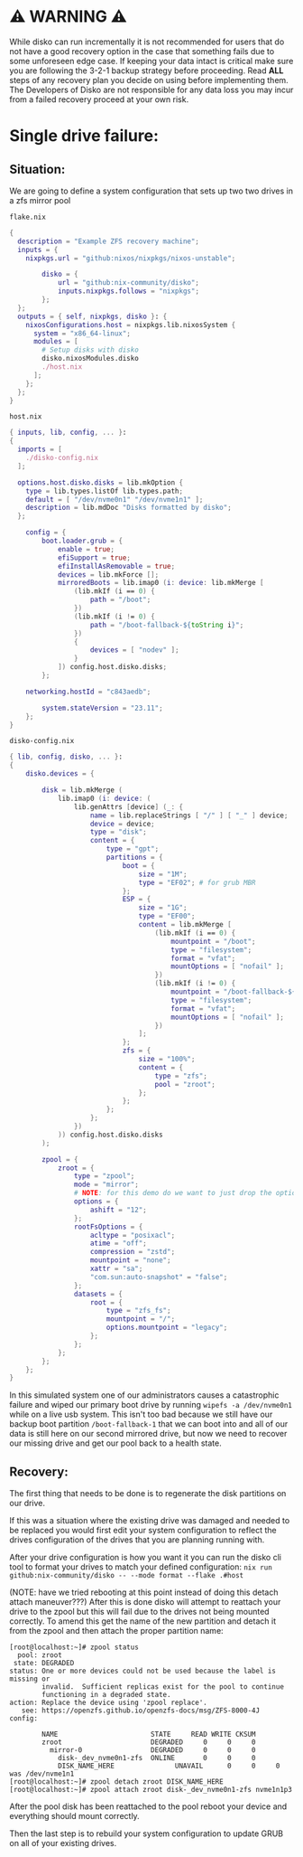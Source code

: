 # ⚠️ WARNING ⚠️
While disko can run incrementally it is not recommended for users that do not have a good recovery option in the case that something fails due to some unforeseen edge case. If keeping your data intact is critical make sure you are following the 3-2-1 backup strategy before proceeding. Read **ALL** steps of any recovery plan you decide on using before implementing them. The Developers of Disko are not responsible for any data loss you may incur from a failed recovery proceed at your own risk.

# Single drive failure:
## Situation:
We are going to define a system configuration that sets up two two drives in a zfs mirror pool

`flake.nix`
```nix
{
  description = "Example ZFS recovery machine";
  inputs = {
    nixpkgs.url = "github:nixos/nixpkgs/nixos-unstable";

		disko = {
			url = "github:nix-community/disko";
			inputs.nixpkgs.follows = "nixpkgs";
		};
  };
  outputs = { self, nixpkgs, disko }: {
    nixosConfigurations.host = nixpkgs.lib.nixosSystem {
      system = "x86_64-linux";
      modules = [
        # Setup disks with disko
        disko.nixosModules.disko
        ./host.nix
      ];
    };
  };
}
```

`host.nix`
```nix
{ inputs, lib, config, ... }:
{
  imports = [
    ./disko-config.nix
  ];

  options.host.disko.disks = lib.mkOption {
    type = lib.types.listOf lib.types.path;
    default = [ "/dev/nvme0n1" "/dev/nvme1n1" ];
    description = lib.mdDoc "Disks formatted by disko";
  };

	config = {
		boot.loader.grub = {
			enable = true;
			efiSupport = true;
			efiInstallAsRemovable = true;
			devices = lib.mkForce [];
			mirroredBoots = lib.imap0 (i: device: lib.mkMerge [
				(lib.mkIf (i == 0) {
					path = "/boot";
				})
				(lib.mkIf (i != 0) {
					path = "/boot-fallback-${toString i}";
				})
				{
					devices = [ "nodev" ];
				}
			]) config.host.disko.disks;
		};

    networking.hostId = "c843aedb";

		system.stateVersion = "23.11";
	};
}
```

`disko-config.nix`
```nix
{ lib, config, disko, ... }:
{
	disko.devices = {

		disk = lib.mkMerge (
			lib.imap0 (i: device: (
				lib.genAttrs [device] (_: {
					name = lib.replaceStrings [ "/" ] [ "_" ] device;
					device = device;
					type = "disk";
					content = {
						type = "gpt";
						partitions = {
							boot = {
								size = "1M";
								type = "EF02"; # for grub MBR
							};
							ESP = {
								size = "1G";
								type = "EF00";
								content = lib.mkMerge [
									(lib.mkIf (i == 0) {
										mountpoint = "/boot";
										type = "filesystem";
										format = "vfat";
										mountOptions = [ "nofail" ];
									})
									(lib.mkIf (i != 0) {
										mountpoint = "/boot-fallback-${toString i}";
										type = "filesystem";
										format = "vfat";
										mountOptions = [ "nofail" ];
									})
								];
							};
							zfs = {
								size = "100%";
								content = {
									type = "zfs";
									pool = "zroot";
								};
							};
						};
					};
				})
			)) config.host.disko.disks
		);

		zpool = {
			zroot = {
				type = "zpool";
				mode = "mirror";
				# NOTE: for this demo do we want to just drop the options here to have a more stripped down easier to understand configuration with less noise in it
				options = {
					ashift = "12";
				};
				rootFsOptions = {
					acltype = "posixacl";
					atime = "off";
					compression = "zstd";
					mountpoint = "none";
					xattr = "sa";
					"com.sun:auto-snapshot" = "false";
				};
				datasets = {
					root = {
						type = "zfs_fs";
						mountpoint = "/";
						options.mountpoint = "legacy";
					};
				};
			};
		};
	};
}
```

In this simulated system one of our administrators causes a catastrophic failure and wiped our primary boot drive by running `wipefs -a /dev/nvme0n1` while on a live usb system. This isn't too bad because we still have our backup boot partition `/boot-fallback-1` that we can boot into and all of our data is still here on our second mirrored drive, but now we need to recover our missing drive and get our pool back to a health state.

## Recovery:
The first thing that needs to be done is to regenerate the disk partitions on our drive.

If this was a situation where the existing drive was damaged and needed to be replaced you would first edit your system configuration to reflect the drives configuration of the drives that you are planning running with.

After your drive configuration is how you want it you can run the disko cli tool to format your drives to match your defined configuration:
`nix run github:nix-community/disko -- --mode format --flake .#host`

(NOTE: have we tried rebooting at this point instead of doing this detach attach maneuver???)
After this is done disko will attempt to reattach your drive to the zpool but this will fail due to the drives not being mounted correctly.
To amend this get the name of the new partition and detach it from the zpool and then attach the proper partition name:

```
[root@localhost:~]# zpool status
  pool: zroot
 state: DEGRADED
status: One or more devices could not be used because the label is missing or
        invalid.  Sufficient replicas exist for the pool to continue
        functioning in a degraded state.
action: Replace the device using 'zpool replace'.
   see: https://openzfs.github.io/openzfs-docs/msg/ZFS-8000-4J
config:

        NAME                       STATE     READ WRITE CKSUM
        zroot                      DEGRADED     0     0     0
          mirror-0                 DEGRADED     0     0     0
            disk-_dev_nvme0n1-zfs  ONLINE       0     0     0
            DISK_NAME_HERE   			 UNAVAIL      0     0     0  was /dev/nvme1n1
[root@localhost:~]# zpool detach zroot DISK_NAME_HERE
[root@localhost:~]# zpool attach zroot disk-_dev_nvme0n1-zfs nvme1n1p3
```

After the pool disk has been reattached to the pool reboot your device and everything should mount correctly.

Then the last step is to rebuild your system configuration to update GRUB on all of your existing drives.
